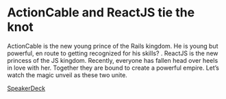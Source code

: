 # ActionCable and ReactJS tie the knot

ActionCable is the new young prince of the Rails kingdom. He is young but powerful, en route to getting recognized for his skills? . ReactJS is the new princess of the JS kingdom. Recently, everyone has fallen head over heels in love with her. Together they are bound to create a powerful empire. Let’s watch the magic unveil as these two unite.

[SpeakerDeck](https://speakerdeck.com/yatish27/actioncable-and-reactjs-tie-the-knot)
